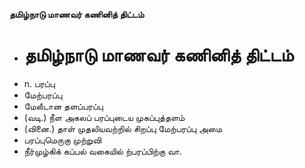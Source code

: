**தமிழ்நாடு மாணவர் கணினித் திட்டம்**
- # தமிழ்நாடு மாணவர் கணினித் திட்டம்
- n. பரப்பு
- மேற்பரப்பு
- மேலீடான தளப்பரப்பு
-  (வடி.)  நீள அகலப் பரப்புடைய முகப்புத்தளம்
- (வினை.) தாள் முதலியவற்றில் சிறப்பு மேற்பரப்பு அமை
- பரப்புமெருகு முற்றுவி
- நீர்முழ்கிக் கப்பல் வகையில் ற்பரப்பிற்கு  வா.

